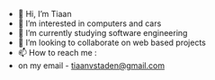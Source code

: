 - 👋 Hi, I’m Tiaan
- 👀 I’m interested in computers and cars
- 🌱 I’m currently studying software engineering
- 💞️ I’m looking to collaborate on web based projects
- 📫 How to reach me :
- on my email - tiaanvstaden@gmail.com

<!---
Tiaan-van-Staden/Tiaan-van-Staden is a ✨ special ✨ repository because its `README.md` (this file) appears on your GitHub profile.
You can click the Preview link to take a look at your changes.
--->
